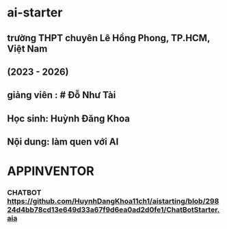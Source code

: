 # ai-starter
## trường THPT chuyên Lê Hồng Phong, TP.HCM, Việt Nam
## (2023 - 2026)
## giảng viên : # Đỗ Như Tài
## Học sinh: Huỳnh Đăng Khoa
## Nội dung: làm quen với AI

# APPINVENTOR
### CHATBOT https://github.com/HuynhDangKhoa11ch1/aistarting/blob/29824d4bb78cd13e649d33a67f9d6ea0ad2d0fe1/ChatBotStarter.aia
